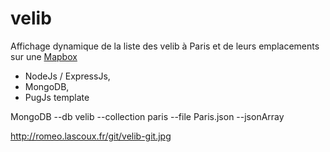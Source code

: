 # velib

Affichage dynamique de la liste des velib à Paris et de leurs emplacements sur une [Mapbox](https://www.mapbox.com/) 

 - NodeJs / ExpressJs, 
 - MongoDB, 
 - PugJs template
 

MongoDB
--db velib --collection paris --file Paris.json --jsonArray

http://romeo.lascoux.fr/git/velib-git.jpg
